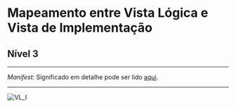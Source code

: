 # Mapeamento entre Vista Lógica e Vista de Implementação
## Nível 3

--------------------------------

*Manifest:* Significado em detalhe pode ser lido [aqui](https://www.uml-diagrams.org/deployment-diagrams.html#manifestation).

--------------------------------


![VL_I](VL_I.png)